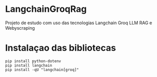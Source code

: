 # LangchainGroqRag
Projeto de estudo com uso das tecnologias Langchain Groq LLM RAG e Webyscraping

# Instalaçao das bibliotecas 
```
pip install python-dotenv
pip install langchain
pip install -qU "langchain[groq]"

```